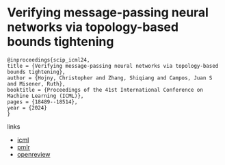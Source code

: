 # Verifying message-passing neural networks via topology-based bounds tightening

```
@inproceedings{scip_icml24,
title = {Verifying message-passing neural networks via topology-based bounds tightening},
author = {Hojny, Christopher and Zhang, Shiqiang and Campos, Juan S and Misener, Ruth},
booktitle = {Proceedings of the 41st International Conference on Machine Learning (ICML)},
pages = {18489--18514},
year = {2024}
}
```

links
- [icml](https://icml.cc/Conferences/2024/Schedule?showEvent=33136)
- [pmlr](https://proceedings.mlr.press/v235/hojny24a.html)
- [openreview](https://openreview.net/forum?id=nAoiUlz4Bf)
